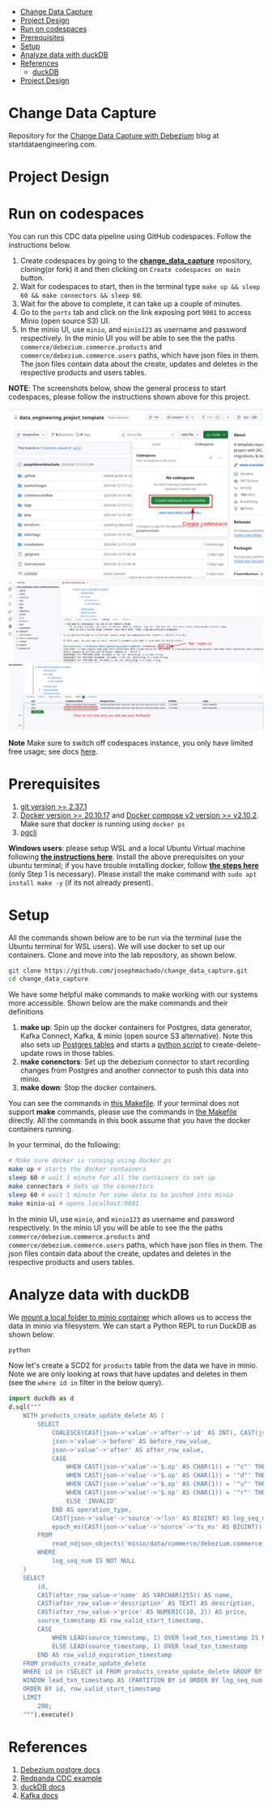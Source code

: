 
* [Change Data Capture](#change-data-capture)
* [Project Design](#project-design)
* [Run on codespaces](#run-on-codespaces)
* [Prerequisites](#prerequisites)
* [Setup](#setup)
* [Analyze data with duckDB](#analyze-data-with-duckdb)
* [References](#references)
    * [duckDB](#duckdb)
* [Project Design](#project-design-1)

# Change Data Capture

Repository for the [Change Data Capture with Debezium](https://www.startdataengineering.com/post/change-data-capture-using-debezium-kafka-and-pg/) blog at startdataengineering.com.

# Project Design

# Run on codespaces

You can run this CDC data pipeline using GitHub codespaces. Follow the instructions below.

1. Create codespaces by going to the **[change_data_capture](https://github.com/josephmachado/change_data_capture)** repository, cloning(or fork) it and then clicking on `Create codespaces on main` button.
2. Wait for codespaces to start, then in the terminal type `make up && sleep 60 && make connectors && sleep 60`.
3. Wait for the above to complete, it can take up a couple of minutes.
4. Go to the `ports` tab and click on the link exposing port `9001` to access Minio (open source S3) UI.
5. In the minio UI, use `minio`, and `minio123` as username and password respectively. In the minio UI you will be able to see the the paths `commerce/debezium.commerce.products` and `commerce/debezium.commerce.users` paths, which have json files in them. The json files contain data about the create, updates and deletes in the respective products and users tables.

**NOTE**: The screenshots below, show the general process to start codespaces, please follow the instructions shown above for this project.

![codespace start](./assets/images/cs1.png)
![codespace make up](./assets/images/cs2.png)
![codespace access ui](./assets/images/cs3.png)

**Note** Make sure to switch off codespaces instance, you only have limited free usage; see docs [here](https://github.com/features/codespaces#pricing).


# Prerequisites

1. [git version >= 2.37.1](https://github.com/git-guides/install-git)
2. [Docker version >= 20.10.17](https://docs.docker.com/engine/install/) and [Docker compose v2 version >= v2.10.2](https://docs.docker.com/compose/#compose-v2-and-the-new-docker-compose-command). Make sure that docker is running using `docker ps`
3. [pgcli](https://www.pgcli.com/install)

**Windows users**: please setup WSL and a local Ubuntu Virtual machine following **[the instructions here](https://ubuntu.com/tutorials/install-ubuntu-on-wsl2-on-windows-10#1-overview)**. Install the above prerequisites on your ubuntu terminal; if you have trouble installing docker, follow **[the steps here](https://www.digitalocean.com/community/tutorials/how-to-install-and-use-docker-on-ubuntu-22-04#step-1-installing-docker)** (only Step 1 is necessary). Please install the make command with `sudo apt install make -y` (if its not already present). 

# Setup

All the commands shown below are to be run via the terminal (use the Ubuntu terminal for WSL users). We will use docker to set up our containers. Clone and move into the lab repository, as shown below.

```bash
git clone https://github.com/josephmachado/change_data_capture.git
cd change_data_capture
```

We have some helpful make commands to make working with our systems more accessible. Shown below are the make commands and their definitions

1. **make up**: Spin up the docker containers for Postgres, data generator, Kafka Connect, Kafka, & minio (open source S3 alternative). Note this also sets up [Postgres tables](./postgres/init.sql) and starts a [python script](./datagen/gen_user_payment_data.py) to create-delete-update rows in those tables.
2. **make conenctors**: Set up the debezium connector to start recording changes from Postgres and another connector to push this data into minio.
3. **make down**: Stop the docker containers.

You can see the commands in [this Makefile](./Makefile). If your terminal does not support **make** commands, please use the commands in [the Makefile](./Makefile) directly. All the commands in this book assume that you have the docker containers running.

In your terminal, do the following:

```bash
# Make sure docker is running using docker ps
make up # starts the docker containers
sleep 60 # wait 1 minute for all the containers to set up
make connectors # Sets up the connectors
sleep 60 # wait 1 minute for some data to be pushed into minio
make minio-ui # opens localhost:9001
```

In the minio UI, use `minio`, and `minio123` as username and password respectively. In the minio UI you will be able to see the the paths `commerce/debezium.commerce.products` and `commerce/debezium.commerce.users` paths, which have json files in them. The json files contain data about the create, updates and deletes in the respective products and users tables.

# Analyze data with duckDB

We [mount a local folder to minio container](./docker-compose.yml) which allows us to access the data in minio via filesystem. We can start a Python REPL to run DuckDB as shown below:

```bash
python
```

Now let's create a SCD2 for `products` table from the data we have in minio. Note we are only looking at rows that have updates and deletes in them (see the `where id in` filter in the below query). 

```python
import duckdb as d
d.sql("""
    WITH products_create_update_delete AS (
        SELECT
            COALESCE(CAST(json->'value'->'after'->'id' AS INT), CAST(json->'value'->'before'->'id' AS INT)) AS id,
            json->'value'->'before' AS before_row_value,
            json->'value'->'after' AS after_row_value,
            CASE
                WHEN CAST(json->'value'->'$.op' AS CHAR(1)) = '"c"' THEN 'CREATE'
                WHEN CAST(json->'value'->'$.op' AS CHAR(1)) = '"d"' THEN 'DELETE'
                WHEN CAST(json->'value'->'$.op' AS CHAR(1)) = '"u"' THEN 'UPDATE'
                WHEN CAST(json->'value'->'$.op' AS CHAR(1)) = '"r"' THEN 'SNAPSHOT'
                ELSE 'INVALID'
            END AS operation_type,
            CAST(json->'value'->'source'->'lsn' AS BIGINT) AS log_seq_num,
            epoch_ms(CAST(json->'value'->'source'->'ts_ms' AS BIGINT)) AS source_timestamp
        FROM
            read_ndjson_objects('minio/data/commerce/debezium.commerce.products/*/*/*.json')
        WHERE
            log_seq_num IS NOT NULL
    )
    SELECT
        id,
        CAST(after_row_value->'name' AS VARCHAR(255)) AS name,
        CAST(after_row_value->'description' AS TEXT) AS description,
        CAST(after_row_value->'price' AS NUMERIC(10, 2)) AS price,
        source_timestamp AS row_valid_start_timestamp,
        CASE 
            WHEN LEAD(source_timestamp, 1) OVER lead_txn_timestamp IS NULL THEN CAST('9999-01-01' AS TIMESTAMP) 
            ELSE LEAD(source_timestamp, 1) OVER lead_txn_timestamp 
        END AS row_valid_expiration_timestamp
    FROM products_create_update_delete
    WHERE id in (SELECT id FROM products_create_update_delete GROUP BY id HAVING COUNT(*) > 1)
    WINDOW lead_txn_timestamp AS (PARTITION BY id ORDER BY log_seq_num )
    ORDER BY id, row_valid_start_timestamp
    LIMIT
        200;
    """).execute()
```

# References

1. [Debezium postgre docs](https://debezium.io/documentation/reference/2.1/connectors/postgresql.html)
2. [Redpanda CDC example](https://redpanda.com/blog/redpanda-debezium)
3. [duckDB docs](https://duckdb.org/docs/archive/0.2.9/)
4. [Kafka docs](https://kafka.apache.org/20/documentation.html)


<!-- Send message to kafka
CASE WHEN LEAD(source_timestamp, 1) OVER(PARTITION BY id ORDER BY log_seq_num ) IS NULL THEN CAST('9999-01-01' AS TIMESTAMP) ELSE 
./kafka_2.13-3.4.0/bin/kafka-console-producer.sh --bootstrap-server 127.0.0.1:9093 --topic test

./kafka_2.13-3.4.0/bin/kafka-console-consumer.sh --bootstrap-server 127.0.0.1:9093 --topic test --from-beginning

List topics
./kafka_2.13-3.4.0/bin/kafka-topics.sh --bootstrap-server 127.0.0.1:9093 --list

./kafka_2.13-3.4.0/bin/kafka-console-consumer.sh --bootstrap-server 127.0.0.1:9093 --topic debezium.commerce.products --from-beginning --max-messages 1

./kafka_2.13-3.4.0/bin/kafka-console-consumer.sh --bootstrap-server 127.0.0.1:9093 --topic debezium.commerce.users --from-beginning --max-messages 1

connect to postgres

pgcli -h localhost -p 5432 -U postgres -d postgres

SET search_path TO commerce;
INSERT INTO users(username, password) SELECT 'Joseph', 'Password1234';

INSERT INTO products (name, description, price) SELECT 'Product', 'Some desc', 100;

Check for connectors

curl -H "Accept:application/json" localhost:8083/connectors/
curl -H "Accept:application/json" "localhost:8083/connectors?expand=status"	| jq .

Setup connectors

curl -i -X POST -H "Accept:application/json" -H "Content-Type:application/json" localhost:8083/connectors/ -d '@./connectors/pg-src-connector.json'

curl -i -X POST -H "Accept:application/json" -H "Content-Type:application/json" localhost:8083/connectors/ -d '@./connectors/s3-sink.json'

1. postgres connector

curl -i -X POST -H "Accept:application/json" -H "Content-Type:application/json" localhost:8083/connectors/ -d '@./connectors/pg-src-connector.json'

check wal level
`select * from pg_settings where name ='wal_level';

docker compose down -v

2. S3 sink connector

curl -i -X POST -H "Accept:application/json" -H "Content-Type:application/json" localhost:8083/connectors/ -d '@./connectors/s3-sink-connector.json'


curl -i -X POST -H  "Content-Type:application/json" localhost:8083/connectors/s3-sink-connector/config -d '@./connectors/s3-sink-connector.json'

curl -i -X PUT -H  "Content-Type:application/json" localhost:8083/connectors/s3-sink-connector/config -d '@./connectors/s3-sink-connector.json'

curl -i -X PUT -H  "Content-Type:application/json" localhost:8083/connectors/ -d '@./connectors/s3-sink-connector-2.json'

curl -i -X POST -H "Accept:application/json" -H "Content-Type:application/json" localhost:8083/connectors/ -d '@./connectors/s3-sink.json'

curl -i -X POST -H "Accept:application/json" -H "Content-Type:application/json" localhost:8083/connectors/ -d '@./connectors/s3-sink-2.json'

## duckDB

wget https://github.com/duckdb/duckdb/releases/download/v0.7.0/duckdb_cli-osx-universal.zip
unzip duckdb_cli-osx-universal.zip
./duckdb

```sql
SELECT * FROM 'sample.json';
SELECT * FROM 'sample_2.json';
SELECT value as dbz_payload FROM 'minio/data/commerce/debezium.commerce.products/2023-03-01/11/0000000000-00000000000000000000.json';

WITH commerce_cud AS (SELECT value as dbz_payload FROM 'minio/data/commerce/debezium.commerce.products/*/*/*.json')
SELECT *
FROM commerce_cud
LIMIT 2
;

columns={value: 'STRUCT'}, goose: 'INTEGER[]', swan: 'DOUBLE'}

{"value":{"before":null,"after":{"id":66,"name":"Veronica Roberts","description":"Treat one role individual activity gun. Let toward fine music argue common ago. Director environmental over always. National find prevent religious finally.","price":"DOQ="},"source":{"version":"2.2.0.Alpha2","connector":"postgresql","name":"debezium","ts_ms":1677669284960,"snapshot":"false","db":"postgres","sequence":"[\"23137176\",\"23137328\"]","schema":"commerce","table":"products","txId":811,"lsn":23137328,"xmin":null},"op":"c","ts_ms":1677669285154,"transaction":null}}

SELECT * FROM read_ndjson_objects('minio/data/commerce/debezium.commerce.products/*/*/*.json');

SELECT json_type(*) FROM read_ndjson_objects('minio/data/commerce/debezium.commerce.products/*/*/*.json');

WITH commerce_cud AS (SELECT 
COALESCE(CAST(json->'value'->'after'->'id' AS INT), CAST(json->'value'->'before'->'id' AS INT)) AS id
, json->'value'->'before' as before_row_value
, json->'value'->'after' as after_row_value
, CASE 
WHEN CAST(json->'value'->'$.op' AS CHAR(1)) = '"c"' THEN 'CREATE'
WHEN CAST(json->'value'->'$.op' AS CHAR(1)) = '"d"' THEN 'DELETE'
WHEN CAST(json->'value'->'$.op' AS CHAR(1)) = '"u"' THEN 'UPDATE'
WHEN CAST(json->'value'->'$.op' AS CHAR(1)) = '"r"' THEN 'SNAPSHOT'
ELSE 'INVALID' END as operation_type
, CAST(json->'value'->'source'->'lsn' AS BIGINT) as log_seq_num
, epoch_ms(CAST(json->'value'->'source'->'ts_ms' AS BIGINT)) as source_timestamp
FROM read_ndjson_objects('minio/data/commerce/debezium.commerce.products/*/*/*.json')
where log_seq_num is not null)
SELECT 
id
, log_seq_num
, operation_type
, source_timestamp as row_valid_start_timestamp
, LEAD(source_timestamp, 1) OVER(PARTITION BY id ORDER BY log_seq_num) as row_valid_expiration_timestamp
, ROW_NUMBER() OVER(PARTITION BY id ORDER BY log_seq_num) AS op_order
FROM commerce_cud
order by log_seq_num
 LIMIT 200;

```

# Project Design
-->
